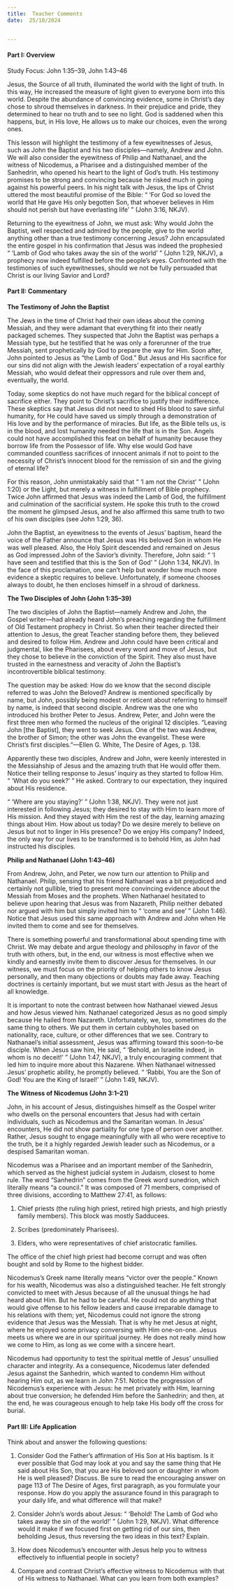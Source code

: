 ```yaml
---
title:  Teacher Comments
date:  25/10/2024


---
```


#### Part I: Overview

Study Focus: John 1:35–39, John 1:43–46

Jesus, the Source of all truth, illuminated the world with the light of truth. In this way, He increased the measure of light given to everyone born into this world. Despite the abundance of convincing evidence, some in Christ’s day chose to shroud themselves in darkness. In their prejudice and pride, they determined to hear no truth and to see no light. God is saddened when this happens, but, in His love, He allows us to make our choices, even the wrong ones.

This lesson will highlight the testimony of a few eyewitnesses of Jesus, such as John the Baptist and his two disciples—namely, Andrew and John. We will also consider the eyewitness of Philip and Nathanael, and the witness of Nicodemus, a Pharisee and a distinguished member of the Sanhedrin, who opened his heart to the light of God’s truth. His testimony promises to be strong and convincing because he risked much in going against his powerful peers. In his night talk with Jesus, the lips of Christ uttered the most beautiful promise of the Bible: “ ‘For God so loved the world that He gave His only begotten Son, that whoever believes in Him should not perish but have everlasting life’ ” (John 3:16, NKJV).

Returning to the eyewitness of John, we must ask: Why would John the Baptist, well respected and admired by the people, give to the world anything other than a true testimony concerning Jesus? John encapsulated the entire gospel in his confirmation that Jesus was indeed the prophesied “ ‘Lamb of God who takes away the sin of the world’ ” (John 1:29, NKJV), a prophecy now indeed fulfilled before the people’s eyes. Confronted with the testimonies of such eyewitnesses, should we not be fully persuaded that Christ is our living Savior and Lord?

#### Part II: Commentary

**The Testimony of John the Baptist**

The Jews in the time of Christ had their own ideas about the coming Messiah, and they were adamant that everything fit into their neatly packaged schemes. They suspected that John the Baptist was perhaps a Messiah type, but he testified that he was only a forerunner of the true Messiah, sent prophetically by God to prepare the way for Him. Soon after, John pointed to Jesus as “the Lamb of God.” But Jesus and His sacrifice for our sins did not align with the Jewish leaders’ expectation of a royal earthly Messiah, who would defeat their oppressors and rule over them and, eventually, the world.

Today, some skeptics do not have much regard for the biblical concept of sacrifice either. They point to Christ’s sacrifice to justify their indifference. These skeptics say that Jesus did not need to shed His blood to save sinful humanity, for He could have saved us simply through a demon­stration of His love and by the performance of miracles. But life, as the Bible tells us, is in the blood, and lost humanity needed the life that is in the Son. Angels could not have accomplished this feat on behalf of humanity because they borrow life from the Possessor of life. Why else would God have commanded countless sacrifices of innocent animals if not to point to the necessity of Christ’s innocent blood for the remission of sin and the giving of eternal life?

For this reason, John unmistakably said that “ ‘I am not the Christ’ ” (John 1:20) or the Light, but merely a witness in fulfillment of Bible prophecy. Twice John affirmed that Jesus was indeed the Lamb of God, the fulfillment and culmination of the sacrificial system. He spoke this truth to the crowd the moment he glimpsed Jesus, and he also affirmed this same truth to two of his own disciples (see John 1:29, 36).

John the Baptist, an eyewitness to the events of Jesus’ baptism, heard the voice of the Father announce that Jesus was His beloved Son in whom He was well pleased. Also, the Holy Spirit descended and remained on Jesus as God impressed John of the Savior’s divinity. Therefore, John said: “ ‘I have seen and testified that this is the Son of God’ ” (John 1:34, NKJV). In the face of this proclamation, one can’t help but wonder how much more evidence a skeptic requires to believe. Unfortunately, if someone chooses always to doubt, he then encloses himself in a shroud of darkness.

**The Two Disciples of John (John 1:35–39)**

The two disciples of John the Baptist—namely Andrew and John, the Gospel writer—had already heard John’s preaching regarding the fulfillment of Old Testament prophecy in Christ. So when their teacher directed their attention to Jesus, the great Teacher standing before them, they believed and desired to follow Him. Andrew and John could have been critical and judgmental, like the Pharisees, about every word and move of Jesus, but they chose to believe in the conviction of the Spirit. They also must have trusted in the earnestness and veracity of John the Baptist’s incontrovertible biblical testimony.

The question may be asked: How do we know that the second disciple referred to was John the Beloved? Andrew is mentioned specifically by name, but John, possibly being modest or reticent about referring to himself by name, is indeed that second disciple. Andrew was the one who introduced his brother Peter to Jesus. Andrew, Peter, and John were the first three men who formed the nucleus of the original 12 disciples. “Leaving John [the Baptist], they went to seek Jesus. One of the two was Andrew, the brother of Simon; the other was John the evangelist. These were Christ’s first disciples.”—Ellen G. White, The Desire of Ages, p. 138.

Apparently these two disciples, Andrew and John, were keenly in­terested in the Messiahship of Jesus and the amazing truth that He would offer them. Notice their telling response to Jesus’ inquiry as they started to follow Him. “ ‘What do you seek?’ ” He asked. Contrary to our expectation, they inquired about His residence.

“ ‘Where are you staying?’ ” (John 1:38, NKJV). They were not just interested in following Jesus; they desired to stay with Him to learn more of His mission. And they stayed with Him the rest of the day, learning amazing things about Him. How about us today? Do we desire merely to believe on Jesus but not to linger in His presence? Do we enjoy His company? Indeed, the only way for our lives to be transformed is to behold Him, as John had instructed his disciples.

**Philip and Nathanael (John 1:43–46)**

From Andrew, John, and Peter, we now turn our attention to Philip and Nathanael. Philip, sensing that his friend Nathanael was a bit prejudiced and certainly not gullible, tried to present more convincing evidence about the Messiah from Moses and the prophets. When Nathanael hesitated to believe upon hearing that Jesus was from Nazareth, Philip neither debated nor argued with him but simply invited him to “ ‘come and see’ ” (John 1:46). Notice that Jesus used this same approach with Andrew and John when He invited them to come and see for themselves.

There is something powerful and transformational about spending time with Christ. We may debate and argue theology and philosophy in favor of the truth with others, but, in the end, our witness is most effective when we kindly and earnestly invite them to discover Jesus for themselves. In our witness, we must focus on the priority of helping others to know Jesus personally, and then many objections or doubts may fade away. Teaching doctrines is certainly important, but we must start with Jesus as the heart of all knowledge.

It is important to note the contrast between how Nathanael viewed Jesus and how Jesus viewed him. Nathanael categorized Jesus as no good simply because He hailed from Nazareth. Unfortunately, we, too, sometimes do the same thing to others. We put them in certain cubbyholes based on nationality, race, culture, or other differences that we see. Contrary to Nathanael’s initial assessment, Jesus was affirming toward this soon-to-be disciple. When Jesus saw him, He said, “ ‘Behold, an Israelite indeed, in whom is no deceit!’ ” (John 1:47, NKJV), a truly encouraging comment that led him to inquire more about this Nazarene. When Nathanael witnessed Jesus’ prophetic ability, he promptly believed. “ ‘Rabbi, You are the Son of God! You are the King of Israel!’ ” (John 1:49, NKJV).

**The Witness of Nicodemus (John 3:1–21)**

John, in his account of Jesus, distinguishes himself as the Gospel writer who dwells on the personal encounters that Jesus had with certain individuals, such as Nicodemus and the Samaritan woman. In Jesus’ encounters, He did not show partiality for one type of person over another. Rather, Jesus sought to engage meaningfully with all who were receptive to the truth, be it a highly regarded Jewish leader such as Nicodemus, or a despised Samaritan woman.

Nicodemus was a Pharisee and an important member of the Sanhedrin, which served as the highest judicial system in Judaism, closest to home rule. The word “Sanhedrin” comes from the Greek word sunedrion, which literally means “a council.” It was composed of 71 members, comprised of three divisions, according to Matthew 27:41, as follows:

1.	Chief priests (the ruling high priest, retired high priests, and high priestly family members). This block was mostly Sadducees.

2.	Scribes (predominately Pharisees).

3.	Elders, who were representatives of chief aristocratic families.

The office of the chief high priest had become corrupt and was often bought and sold by Rome to the highest bidder.

Nicodemus’s Greek name literally means “victor over the people.” Known for his wealth, Nicodemus was also a distinguished teacher. He felt strongly convicted to meet with Jesus because of all the unusual things he had heard about Him. But he had to be careful. He could not do anything that would give offense to his fellow leaders and cause irreparable damage to his relations with them; yet, Nicodemus could not ignore the strong evidence that Jesus was the Messiah. That is why he met Jesus at night, where he enjoyed some privacy conversing with Him one-on-one. Jesus meets us where we are in our spiritual journey. He does not really mind how we come to Him, as long as we come with a sincere heart.

Nicodemus had opportunity to test the spiritual mettle of Jesus’ unsullied character and integrity. As a consequence, Nicodemus later defended Jesus against the Sanhedrin, which wanted to condemn Him without hearing Him out, as we learn in John 7:51. Notice the progression of Nicodemus’s experience with Jesus: he met privately with Him, learning about true conversion; he defended Him before the Sanhedrin; and then, at the end, he was courageous enough to help take His body off the cross for burial.

#### Part III: Life Application

Think about and answer the following questions:

1.	Consider God the Father’s affirmation of His Son at His baptism. Is it ever possible that God may look at you and say the same thing that He said about His Son, that you are His beloved son or daughter in whom He is well pleased? Discuss. Be sure to read the encouraging answer on page 113 of The Desire of Ages, first paragraph, as you formulate your response. How do you apply the assurance found in this paragraph to your daily life, and what difference will that make?

2.	Consider John’s words about Jesus: “ ‘Behold! The Lamb of God who takes away the sin of the world!’ ” (John 1:29, NKJV). What difference would it make if we focused first on getting rid of our sins, then beholding Jesus, thus reversing the two ideas in this text? Explain.

3.	How does Nicodemus’s encounter with Jesus help you to witness effectively to influential people in society?

4.	Compare and contrast Christ’s effective witness to Nicodemus with that of His witness to Nathanael. What can you learn from both examples?

` `